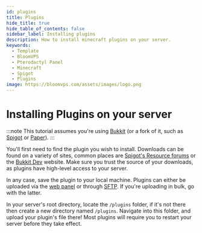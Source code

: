 ```yaml
---
id: plugins
title: Plugins
hide_title: true
hide_table_of_contents: false
sidebar_label: Installing plugins
description: How to install minecraft plugins on your server.
keywords:
  - Template
  - BloomVPS
  - Pterodactyl Panel
  - Minecraft
  - Spigot
  - Plugins
image: https://bloomvps.com/assets/images/logo.png
---
```

# Installing Plugins on your server
:::note
This tutorial assumes you're using [Bukkit](https://bukkit.org) (or a fork of it, such as [Spigot](https://spigotmc.org) or [Paper](https://papermc.io)).
:::

You'll first need to find the plugin you wish to install. Downloads can be found on a variety of sites, common places are [Spigot's Resource forums](https://spigotmc.org/resources) or the [Bukkit Dev](https://dev.bukkit.org) website. Make sure you trust the source of your downloads, as plugins have high-level access to your server.

In any case, save the plugin to your local machine. Plugins can either be uploaded via the [web panel](https://mc.bloomvps.com) or through [SFTP](https://docs.bloomvps.com/how-to-use-sftp). If you're uploading in bulk, go with the latter.

In your server's root directory, locate the `/plugins` folder, if it's not there then create a new directory named `/plugins`. Navigate into this folder, and upload your plugin's file there! Most plugins will require you to restart your server before they take effect.
